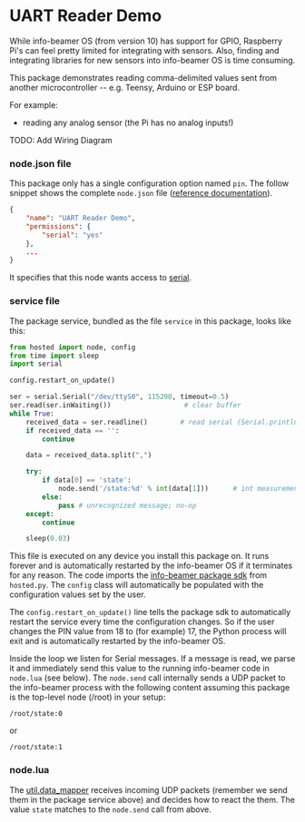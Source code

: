 # UART Reader Demo

While info-beamer OS (from version 10) has support for GPIO,
Raspberry Pi's can feel pretty limited for integrating with sensors.
Also, finding and integrating libraries for new sensors into info-beamer OS is time consuming.

This package demonstrates reading comma-delimited values sent from another microcontroller -- e.g. Teensy, Arduino or ESP board.

For example:
- reading any analog sensor (the Pi has no analog inputs!)

TODO: Add Wiring Diagram

### node.json file

This package only has a single configuration option named `pin`.
The follow snippet shows the complete
`node.json` file ([reference documentation](https://info-beamer.com/doc/package-reference#nodejson)).

```json
{
    "name": "UART Reader Demo",
    "permissions": {
        "serial": "yes"
    },
    ...
}
```

It specifies that this node wants access to 
[serial](https://info-beamer.com/doc/package-reference#nodepermissions).

### service file

The package service, bundled as the file `service` in this package,
looks like this:

```python
from hosted import node, config
from time import sleep
import serial

config.restart_on_update()

ser = serial.Serial("/dev/ttyS0", 115200, timeout=0.5)
ser.read(ser.inWaiting())                  # clear buffer
while True:
    received_data = ser.readline()        # read serial (Serial.println(<0-1024>))
    if received_data == '':
        continue

    data = received_data.split(",")

    try:
        if data[0] == 'state':
            node.send('/state:%d' % int(data[1]))      # int measurement!
        else:
            pass # unrecognized message; no-op
    except:
        continue

    sleep(0.03)
```

This file is executed on any device you install this package on. It
runs forever and is automatically restarted by the info-beamer OS
if it terminates for any reason.
The code imports the
[info-beamer package sdk](https://github.com/info-beamer/package-sdk)
from `hosted.py`. The `config` class will automatically be populated with
the configuration values set by the user.

The `config.restart_on_update()` line tells the package sdk to
automatically restart the service every time the configuration changes.
So if the user changes the PIN value from 18 to (for example) 17, the
Python process will exit and is automatically restarted by the
info-beamer OS.

Inside the loop we listen for Serial messages. If a message is read,
we parse it and immediately send this value to the
running info-beamer code in `node.lua` (see below).
The `node.send` call internally sends a UDP packet
to the info-beamer process with the following content assuming this
package is the top-level node (/root) in your setup:

```
/root/state:0
```
or
```
/root/state:1
```

### node.lua

The [util.data_mapper](https://info-beamer.com/doc/info-beamer#utildatamapperroutingtable)
receives incoming UDP packets (remember we send them in the package service above)
and decides how to react the them. The value `state` matches to the `node.send` call
from above.
